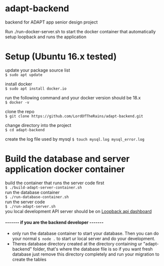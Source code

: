 # adapt-backend
backend for ADAPT app senior design project

Run ./run-docker-server.sh to start the docker container that automatically setup loopback and runs the application

# Setup (Ubuntu 16.x tested)
update your package source list  
`$ sudo apt update`  

install docker  
`$ sudo apt install docker.io`  

run the following command and your docker version should be 18.x  
`$ docker -v`  

clone the repo  
`$ git clone https://github.com/LordOfTheRains/adapt-backend.git`  

change directory into the project  
`$ cd adapt-backend`  

 create the log file used by mysql
`$ touch mysql.log mysql_error.log`  

# Build the database and server application docker container
build the container that runs the server code first  
`$ ./build-adapt-server-container.sh`  
run the database container  
`$ ./run-database-container.sh`  
run the server code  
`$ ./run-adapt-server.sh`  
you local development API server should be on [Loopback api dashboard](localhost:8080/explorer)  


#### ------- if you are the backend developer -------
* only run the database container to start your database. Then you can do your normal `$ node .` to start ur local server and do your development. 
* Theres database directory created at the directory containing ur "adapt-backend" folder, that's where the database file is so if you want fresh database just remove this directory completely and run your migration to create the tables
